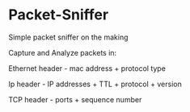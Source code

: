 # Packet-Sniffer
Simple packet sniffer on the making

Capture and Analyze packets in:

Ethernet header - mac address + protocol type

Ip header - IP addresses + TTL + protocol + version

TCP header - ports + sequence number
